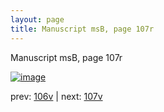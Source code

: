 ```yaml
---
layout: page
title: Manuscript msB, page 107r
---
```


Manuscript msB, page 107r

[![image](http://www.homermultitext.org/iipsrv?OBJ=IIP,1.0&FIF=/project/homer/pyramidal/deepzoom/hmt/vbbifolio/v1/vb_106v_107r.tif&WID=100&CVT=JPEG)](http://www.homermultitext.org/ict2/?urn=urn:cite2:hmt:vbbifolio.v1:vb_106v_107r)

prev:  [106v](../106v) | next:  [107v](../107v)

